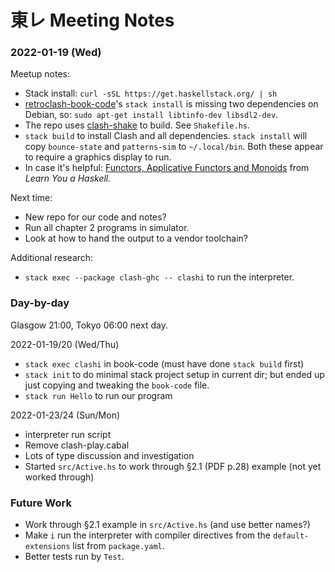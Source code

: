 東レ Meeting Notes
==================

### 2022-01-19 (Wed)

Meetup notes:
- Stack install: `curl -sSL https://get.haskellstack.org/ | sh`
- [retroclash-book-code]'s `stack install` is missing two dependencies on
  Debian, so: `sudo apt-get install libtinfo-dev libsdl2-dev`.
- The repo uses [clash-shake] to build. See `Shakefile.hs`.
- `stack build` to install Clash and all dependencies. `stack install` will
  copy `bounce-state` and `patterns-sim` to `~/.local/bin`. Both these
  appear to require a graphics display to run.
- In case it's helpful: [Functors, Applicative Functors and Monoids][af]
  from _Learn You a Haskell._

Next time:
- New repo for our code and notes?
- Run all chapter 2 programs in simulator.
- Look at how to hand the output to a vendor toolchain?

Additional research:
- `stack exec --package clash-ghc -- clashi` to run the interpreter.

### Day-by-day

Glasgow 21:00, Tokyo 06:00 next day.

2022-01-19/20 (Wed/Thu)
- `stack exec clashi` in book-code (must have done `stack build` first)
- `stack init` to do minimal stack project setup in current dir; but ended up
  just copying and tweaking the `book-code` file.
- `stack run Hello` to run our program

2022-01-23/24 (Sun/Mon)
- interpreter run script
- Remove clash-play.cabal
- Lots of type discussion and investigation
- Started `src/Active.hs` to work through §2.1 (PDF p.28) example
  (not yet worked through)

### Future Work

- Work through §2.1 example in `src/Active.hs` (and use better names?)
- Make `i` run the interpreter with compiler directives from the
  `default-extensions` list from `package.yaml`.
- Better tests run by `Test`.



<!-------------------------------------------------------------------->
[retroclash-book-code]: https://github.com/gergoerdi/retroclash-book-code.git
[clash-shake]: https://hackage.haskell.org/package/clash-shake
[af]: http://learnyouahaskell.com/functors-applicative-functors-and-monoids
